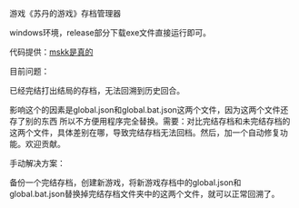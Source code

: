 游戏《苏丹的游戏》存档管理器

windows环境，release部分下载exe文件直接运行即可。

代码提供：[mskk是真的](https://github.com/CherryC9H13N)

目前问题：

已经完结打出结局的存档，无法回溯到历史回合。

影响这个的因素是global.json和global.bat.json这两个文件，因为这两个文件还存了别的东西 所以不方便用程序完全替换。需要：对比完结存档和未完结存档的这两个文件，具体差别在哪，导致完结存档无法回档。然后，加一个自动修复功能。欢迎贡献。

手动解决方案：

备份一个完结存档，创建新游戏，将新游戏存档中的global.json和global.bat.json替换掉完结存档文件夹中的这两个文件，就可以正常回溯了。
